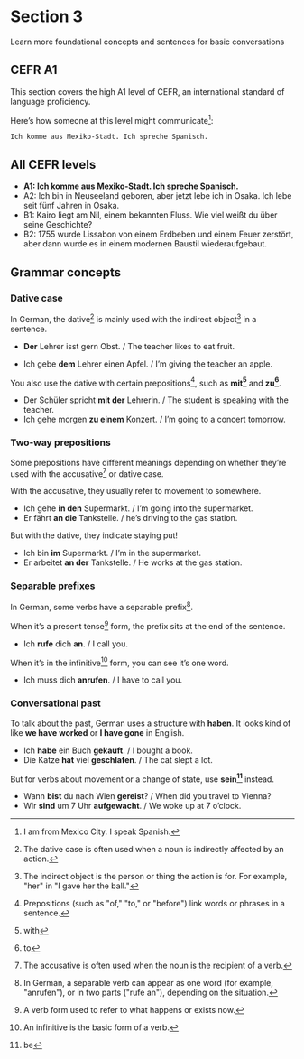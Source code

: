 # Section 3

Learn more foundational concepts and sentences for basic conversations

## CEFR A1

This section covers the high A1 level of CEFR, an international standard of language proficiency.

Here’s how someone at this level might communicate[^comm]:

    Ich komme aus Mexiko‑Stadt. Ich spreche Spanisch.

[^comm]: I am from Mexico City. I speak Spanish.

## All CEFR levels

- **A1: Ich komme aus Mexiko‑Stadt. Ich spreche Spanisch.**
- A2: Ich bin in Neuseeland geboren, aber jetzt lebe ich in Osaka. Ich lebe seit fünf Jahren in Osaka.
- B1: Kairo liegt am Nil, einem bekannten Fluss. Wie viel weißt du über seine Geschichte?
- B2: 1755 wurde Lissabon von einem Erdbeben und einem Feuer zerstört, aber dann wurde es in einem modernen Baustil wiederaufgebaut.

## Grammar concepts

### Dative case

In German, the dative[^dat] is mainly used with the indirect object[^inobj] in a sentence.

[^dat]: The dative case is often used when a noun is indirectly affected by an action.
[^inobj]: The indirect object is the person or thing the action is for. For example, "her" in "I gave her the ball."

- **Der** Lehrer isst gern Obst. / The teacher likes to eat fruit.

- Ich gebe **dem** Lehrer einen Apfel. / I’m giving the teacher an apple.

You also use the dative with certain prepositions[^prep], such as **mit[^mit]** and **zu[^zu]**.

[^prep]: Prepositions (such as "of," "to," or "before") link words or phrases in a sentence.
[^mit]: with
[^zu]: to

- Der Schüler spricht **mit der** Lehrerin. / The student is speaking with the teacher.
- Ich gehe morgen **zu einem** Konzert. / I’m going to a concert tomorrow.

### Two‑way prepositions

Some prepositions have different meanings depending on whether they’re used with the accusative[^acc] or dative case.

[^acc]: The accusative is often used when the noun is the recipient of a verb.

With the accusative, they usually refer to movement to somewhere.

- Ich gehe **in den** Supermarkt. / I’m going into the supermarket.
- Er fährt **an die** Tankstelle. / he’s driving to the gas station.

But with the dative, they indicate staying put!

- Ich bin **im** Supermarkt. / I’m in the supermarket.
- Er arbeitet **an der** Tankstelle. / He works at the gas station.

### Separable prefixes

In German, some verbs have a separable prefix[^sp].

[^sp]: In German, a separable verb can appear as one word (for example, "anrufen"), or in two parts ("rufe an"), depending on the situation.

When it’s a present tense[^pt] form, the prefix sits at the end of the sentence.

[^pt]: A verb form used to refer to what happens or exists now.

- Ich **rufe** dich **an**.​ / I call you.

When it’s in the infinitive[^inf] form, you can see it’s one word.

[^inf]: An infinitive is the basic form of a verb.

- Ich muss dich **anrufen**. / I have to call you.

### Conversational past

To talk about the past, German uses a structure with **haben**. It looks kind of like **we have worked** or **I have gone** in English.

- Ich **habe** ein Buch **gekauft**. / I bought a book.
- Die Katze **hat** viel **geschlafen**. / The cat slept a lot.

But for verbs about movement or a change of state, use **sein[^sein]** instead.

[^sein]: be

- Wann **bist** du nach Wien **gereist**? / When did you travel to Vienna?
- Wir **sind** um 7 Uhr **aufgewacht**. / We woke up at 7 o’clock.
